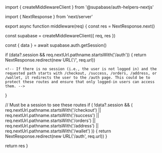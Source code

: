 <!-- directory: C:\cplusplusfiles\ebayclone\DocByFile\middleware.js.md -->

import { createMiddlewareClient } from '@supabase/auth-helpers-nextjs'
<!-- createMiddlewareClient is a function that creates a Supabase client instance with the necessary configuration for server-side authentication. It takes an object with req and res properties as input and returns a Supabase client instance. -->
import { NextResponse } from 'next/server'

<!-- nextResponse is a module that provides utilities for working with Next.js responses. It exports an object named NextResponse with various methods for creating and manipulating responses. -->


<!-- It exports an asynchronous function named middleware that takes a request object (req) as a parameter. -->

export async function middleware(req) {
  const res = NextResponse.next()

  <!-- Inside the function, it creates a new NextResponse object (res) that represents the response to be sent to the client. -->
  const supabase = createMiddlewareClient({ req, res })

  <!-- it calls supabase.auth.getSession() to get the current session data. This is an asynchronous operation, so it uses await to wait for the operation to complete. -->
  const { data } = await supabase.auth.getSession()



  if (data?.session && req.nextUrl.pathname.startsWith('/auth')) {
    <!-- If there is a session (i.e., the user is logged in) and the requested path starts with /auth, it redirects the user to the home page. This could be to prevent logged-in users from accessing the login or registration pages. -->
    return NextResponse.redirect(new URL('/', req.url))

    <!-- If there is no session (i.e., the user is not logged in) and the requested path starts with /checkout, /success, /orders, /address, or /wallet, it redirects the user to the /auth page. This could be to protect these routes and ensure that only logged-in users can access them. -->
  }

  // Must be a session to see these routes
  if (
    !data?.session && (
    req.nextUrl.pathname.startsWith('/checkout') ||
    req.nextUrl.pathname.startsWith('/success') ||
    req.nextUrl.pathname.startsWith('/orders') ||
    req.nextUrl.pathname.startsWith('/address') || 
    req.nextUrl.pathname.startsWith('/wallet')
  )) {
    return NextResponse.redirect(new URL('/auth', req.url))
  }

<!-- This JavaScript code is a conditional statement that checks if a user is not in a session and is trying to access certain pages. If both conditions are met, the user is redirected to an authentication page. -->

<!-- The if statement begins by checking if data?.session is falsy. The ?. is an optional chaining operator, which allows you to read the session property of data without having to explicitly check if data is null or undefined. If data is null or undefined, data?.session will immediately return undefined and not throw an error. -->

<!-- The second part of the condition checks if the pathname of the requested URL (req.nextUrl.pathname) starts with certain strings. These strings represent different pages or routes in the application. The startsWith method is used to determine whether the pathname starts with '/checkout', '/success', '/orders', '/address', or '/wallet'. -->

<!-- If both conditions are met (i.e., the user is not in a session and is trying to access one of the specified pages), the code will execute the statement inside the if block. This statement uses the NextResponse.redirect method to redirect the user to an authentication page. -->

<!-- The new URL('/auth', req.url) creates a new URL object with '/auth' as the pathname and the original request URL (req.url) as the base. This new URL represents the authentication page. The NextResponse.redirect method then sends a response to the client, instructing it to redirect to this URL. -->

  return res
}